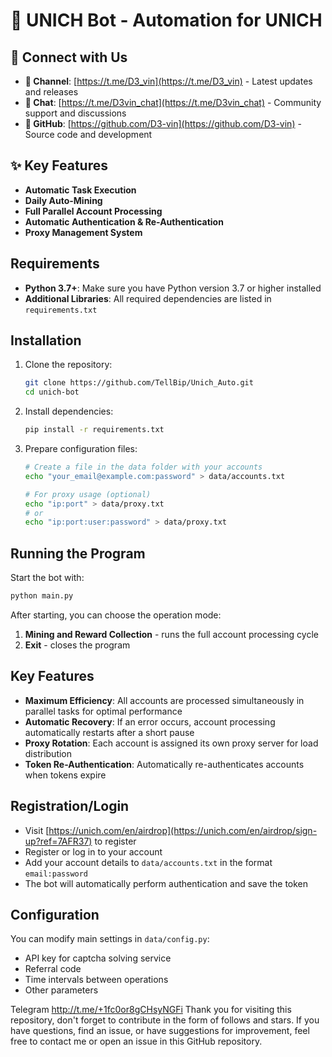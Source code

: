 # 🚀 UNICH Bot - Automation for UNICH

## 📢 Connect with Us

- **📢 Channel**: [https://t.me/D3_vin](https://t.me/D3_vin) - Latest updates and releases
- **💬 Chat**: [https://t.me/D3vin_chat](https://t.me/D3vin_chat) - Community support and discussions
- **📁 GitHub**: [https://github.com/D3-vin](https://github.com/D3-vin) - Source code and development

## ✨ Key Features

- **Automatic Task Execution**
- **Daily Auto-Mining**
- **Full Parallel Account Processing**
- **Automatic Authentication & Re-Authentication**
- **Proxy Management System**

## Requirements

- **Python 3.7+**: Make sure you have Python version 3.7 or higher installed
- **Additional Libraries**: All required dependencies are listed in `requirements.txt`

## Installation

1. Clone the repository:
   ```bash
   git clone https://github.com/TellBip/Unich_Auto.git
   cd unich-bot
   ```

2. Install dependencies:
   ```bash
   pip install -r requirements.txt
   ```

3. Prepare configuration files:
   ```bash
   # Create a file in the data folder with your accounts
   echo "your_email@example.com:password" > data/accounts.txt
   
   # For proxy usage (optional)
   echo "ip:port" > data/proxy.txt
   # or
   echo "ip:port:user:password" > data/proxy.txt
   ```

## Running the Program

Start the bot with:
```bash
python main.py
```

After starting, you can choose the operation mode:
1. **Mining and Reward Collection** - runs the full account processing cycle
2. **Exit** - closes the program

## Key Features

- **Maximum Efficiency**: All accounts are processed simultaneously in parallel tasks for optimal performance
- **Automatic Recovery**: If an error occurs, account processing automatically restarts after a short pause
- **Proxy Rotation**: Each account is assigned its own proxy server for load distribution
- **Token Re-Authentication**: Automatically re-authenticates accounts when tokens expire

## Registration/Login

- Visit [https://unich.com/en/airdrop](https://unich.com/en/airdrop/sign-up?ref=7AFR37) to register
- Register or log in to your account
- Add your account details to `data/accounts.txt` in the format `email:password`
- The bot will automatically perform authentication and save the token

## Configuration

You can modify main settings in `data/config.py`:
- API key for captcha solving service
- Referral code
- Time intervals between operations
- Other parameters

Telegram http://t.me/+1fc0or8gCHsyNGFi
Thank you for visiting this repository, don't forget to contribute in the form of follows and stars. If you have questions, find an issue, or have suggestions for improvement, feel free to contact me or open an issue in this GitHub repository.